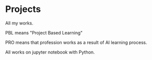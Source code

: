 # Projects
All my works.

PBL means "Project Based Learning"

PRO means that profession works as a result of AI learning process.

All works on jupyter notebook with Python.

